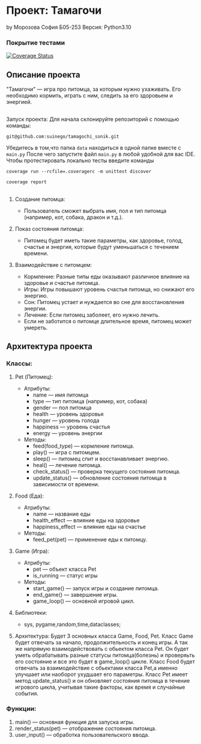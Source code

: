 # Проект: Тамагочи
by Морозова София Б05-253
Версия: Python3.10

### Покрытие тестами
[![Coverage Status](https://coveralls.io/repos/github/suinego/tamagochi_sonik/badge.svg?branch=main)](https://coveralls.io/github/suinego/tamagochi_sonik?branch=main)

## Описание проекта

"Тамагочи" — игра про питомца, за которым нужно ухаживать. Его необходимо кормить, играть с ним, следить за его здоровьем и энергией.

##
Запуск проекта:
Для начала склонируйте репозиторий с помощью команды:
<pre><code>git@github.com:suinego/tamagochi_sonik.git</code></pre>
Убедитесь в том,что папка ```data``` находиться в одной папке вместе с ```main.py```
После чего запустите файл ```main.py``` в любой удобной для вас IDE.
Чтобы протестировать локально тесты введите команды
<pre><code>coverage run --rcfile=.coveragerc -m unittest discover</code></pre>
<pre><code>coverage report</code></pre>

## 

1. Создание питомца:
   - Пользователь сможет выбрать имя, пол и тип питомца (например, кот, собака, дракон и т.д.).

2. Показ состояния питомца:
   - Питомец будет иметь такие параметры, как здоровье, голод, счастье и энергия, которые будут уменьшаться с течением времени.

3. Взаимодействие с питомцем:
   - Кормление: Разные типы еды оказывают различное влияние на здоровье и счастье питомца.
   - Игры: Игры повышают уровень счастья питомца, но снижают его энергию.
   - Сон: Питомец устает и нуждается во сне для восстановления энергии.
   - Лечение: Если питомец заболеет, его нужно лечить.
   - Если  не заботится о питомце длительное время, питомец может умереть.
## Архитектура проекта

### Классы:

1. Pet (Питомец):
   - Атрибуты:
     - name — имя питомца
     - type — тип питомца (например, кот, собака)
     - gender — пол питомца
     - health — уровень здоровья
     - hunger — уровень голода
     - happiness — уровень счастья
     - energy — уровень энергии
   - Методы:
     - feed(food_type) — кормление питомца.
     - play() — игра с питомцем.
     - sleep() — питомец спит и восстанавливает энергию.
     - heal() — лечение питомца.
     - check_status() — проверка текущего состояния питомца.
     - update_status() — обновление состояния питомца в зависимости от времени.

2. Food (Еда):
   - Атрибуты:
     - name — название еды
     - health_effect — влияние еды на здоровье
     - happiness_effect — влияние еды на счастье
   - Методы:
     - feed_pet(pet) — применение еды к питомцу.

3. Game (Игра):
   - Атрибуты:
     - pet — объект класса Pet
     - is_running — статус игры
   - Методы:
     - start_game() — запуск игры и создание питомца.
     - end_game() — завершение игры.
     - game_loop() — основной игровой цикл.
4. Библиотеки:
     - sys, pygame,random,time,dataclasses;
5. Архитектура:
   Будет 3 основных класса Game, Food, Pet. Класс Game будет отвечать за начало, продолжительность и конец игры. А так же напрямую взаимодействовать с обьектом класса Pet. Он будет уметь обрабатывать разные статусы питомца(болезнь) и проверяьть его состояние и все это будет в game_loop() цикле. Класс Food будет отвечать за взаимодействие с обьектами класса Pet,а именно улучшает или наоборот ухудшает его параметры. Класс Pet имеет метод update_status() и он обновляет состояния питомца в течение игрового цикла, учитывая такие факторы, как время и случайные события.
   
### Функции:

1. main() — основная функция для запуска игры.
2. render_status(pet) — отображение состояния питомца.
3. user_input() — обработка пользовательского ввода.


